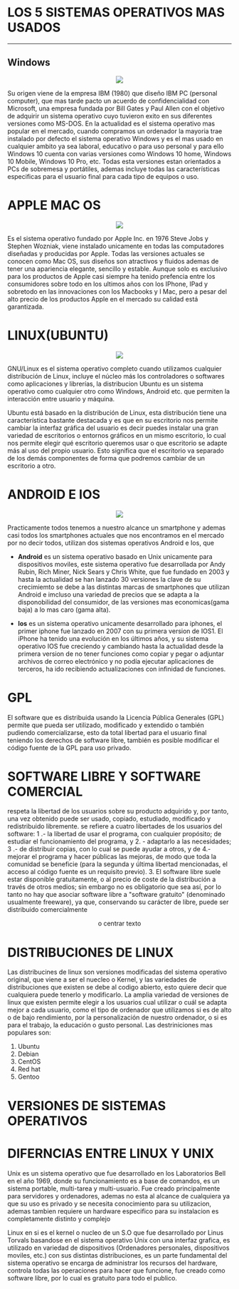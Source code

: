 # LOS 5 SISTEMAS OPERATIVOS MAS USADOS
---

<h2>Windows</h2>

<p align="center">
  <img src="https://user-images.githubusercontent.com/71392489/94176047-d11bd380-fe97-11ea-9678-23c8ef09c68b.jpeg">
  

Su origen viene de la empresa IBM  (1980) que diseño IBM PC (personal computer), que mas tarde pacto un acuerdo de confidencialidad con Microsoft, una empresa fundada por Bill Gates y Paul Allen con el objetivo de adquirir un sistema operativo cuyo tuvieron exito en sus diferentes versiones como MS-DOS. En la actualidad es el sistema operativo mas popular en el mercado, cuando compramos un ordenador la mayoria trae instalado por defecto el sistema operativo Windows y es el mas usado en cualquier ambito ya sea laboral, educativo o para uso personal y para ello Windows 10 cuenta con varias versiones como Windows 10 home, Windows 10 Mobile, Windows 10 Pro, etc.  Todas esta versiones estan orientados a PCs de sobremesa y portátiles, ademas incluye todas las características especificas para el usuario final para cada tipo de equipos o uso.


<h1>APPLE MAC OS</h1>

<p align="center">
 <img src="https://user-images.githubusercontent.com/71392489/94177437-ccf0b580-fe99-11ea-87b0-24f9b09459ba.jpeg">

Es el sistema operativo fundado por Apple Inc. en 1976 Steve Jobs y Stephen Wozniak, viene instalado unicamente en todas las computadores diseñadas y producidas por Apple. Todas las versiones actuales se conocen como Mac OS, sus diseños son atractivos y fluidos ademas de tener una apariencia elegante, sencillo y estable.
Aunque solo es exclusivo para los productos de Apple casi siempre ha tenido prefencia entre los consumidores sobre todo en los ultimos años con los IPhone, IPad y sobretodo en las innovaciones con los Macbooks y I Mac, pero a pesar del alto precio de los productos Apple en el mercado su calidad está garantizada.



# LINUX(UBUNTU) 
                                                           
<p align="center">
 <img src="https://user-images.githubusercontent.com/71392489/94177051-44721500-fe99-11ea-807e-a3919059b1cb.png">

GNU/Linux es el sistema operativo completo cuando utilizamos cualquier distribución de Linux, incluye el núcleo más los controladores o softwares como aplicaciones y librerías, la distribucion 
Ubuntu es un sistema operativo como cualquier otro como Windows, Android etc. que permiten la interacción entre usuario y máquina.

Ubuntu está basado en la distribución de Linux, esta distribución tiene una característica bastante destacada y es que en su escritorio nos permite cambiar la interfaz gráfica del usuario es decir puedes instalar una gran variedad de escritorios o entornos gráficos en un mismo escritorio, lo cual nos permite elegir qué escritorio queremos usar o que escritorio se adapte más al uso del propio usuario. Esto significa que el escritorio va separado de los demás componentes de forma que podremos cambiar de un escritorio a otro.

# ANDROID E IOS 

<p align="center">
 <img src="https://user-images.githubusercontent.com/71392489/94179550-f65f1080-fe9c-11ea-99a1-d3ebb6c15456.png">

Practicamente todos tenemos a nuestro alcance un smartphone y ademas casi todos los smartphones actuales que nos encontramos en el mercado por no decir todos, utilizan dos sistemas operativos Android e Ios, que 

* __Android__ es un sistema operativo basado en Unix unicamente para dispositivos moviles, este sistema operativo fue desarrollada por Andy Rubin, Rich Miner, Nick Sears y Chris White, que fue fundado en 2003 y hasta la actualidad se han lanzado 30 versiones la clave de su crecimiemto se debe a las distintas marcas de smartphones que utilizan Android e imcluso una variedad de precios que se adapta a la disponobilidad del consumidor, de las versiones mas economicas(gama baja) a lo mas caro (gama alta).

* __Ios__ es un sistema operativo unicamente desarrollado para iphones, el primer iphone fue lanzado en 2007 con su primera version de IOS1. 
El iPhone ha tenido una evolución en los últimos años, y su sistema operativo IOS fue creciendo y cambiando hasta la actualidad desde la primera version de no tener funciones como copiar y pegar o adjuntar archivos de correo electrónico y no podía ejecutar aplicaciones de terceros, ha ido recibiendo actualizaciones con infinidad de funciones. 


# GPL 

El software que es distribuida usando la Licencia Pública Generales (GPL) permite que pueda ser utilizado, modificado y extendido o también pudiendo comercializarse, esto da total libertad para el usuario final teniendo los derechos de software libre, también es posible modificar el código fuente de la GPL para uso privado.
  

 
  

# SOFTWARE LIBRE Y SOFTWARE COMERCIAL

respeta la libertad de los usuarios sobre su producto adquirido y, por tanto, una vez obtenido puede ser usado, copiado, estudiado, modificado y redistribuido libremente. se refiere a cuatro libertades de los usuarios del software: 1 .- la libertad de usar el programa, con cualquier propósito; de estudiar el funcionamiento del programa, y 2. - adaptarlo a las necesidades; 3 .- de distribuir copias, con lo cual se puede ayudar a otros, y de 4.- mejorar el programa y hacer públicas las mejoras, de modo que toda la comunidad se beneficie (para la segunda y última libertad mencionadas, el acceso al código fuente es un requisito previo).
3. El software libre suele estar disponible gratuitamente, o al precio de coste de la distribución a través de otros medios; sin embargo no es obligatorio que sea así, por lo tanto no hay que asociar software libre a &quot;software gratuito&quot; (denominado usualmente freeware), ya que, conservando su carácter de libre, puede ser distribuido comercialmente

<center>o centrar texto</center>


# DISTRIBUCIONES DE LINUX 
Las distribucines de linux son versiones modificadas del sistema operativo original, que viene a ser el nuecleo o Kernel, y las variedades de distribuciones que existen se debe al codigo abierto, esto quiere decir que cualquiera puede tenerlo y modificarlo. La amplia variedad de versiones de linux que existen permite elegir a los usuarios cual utilizar o cuál se adapta mejor a cada usuario, como el tipo de ordenador que utilizamos si es de alto o de bajo rendimiento, por la personalización de nuestro ordenador, o si es para el trabajo, la educación o gusto personal. 
Las destriniciones mas populares son:

1. Ubuntu
2. Debian
3. CentOS
4. Red hat 
5. Gentoo

# VERSIONES DE SISTEMAS OPERATIVOS


# DIFERNCIAS ENTRE LINUX Y UNIX 

Unix es un sistema operativo que fue desarrollado en los Laboratorios Bell en el año 1969, donde su funcionamiento es a base de comandos, es un sistema portable, multi-tarea y multi-usuario.
Fue creado principalmente para servidores y ordenadores, ademas no esta al alcance de cualquiera ya que su uso es privado y se necesita conocimiento para su utilizacion, ademas tambien requiere un hardware especifico para su instalacion es completamente distinto y complejo 

Linux en si es el kernel o nucleo de un S.O que fue desarrollado por Linus Torvals basandose en el sistema operativo Unix con una interfaz grafica, es utilizado en variedad de dispositivos (Ordenadores personales, dispositivos moviles, etc.) con sus distintas distribuciones, es un parte fundamental del sistema operativo se encarga de administrar los recursos del hardware, controla todas las operaciones para hacer que funcione, fue creado como software libre, por lo cual es gratuito para todo el publico.

